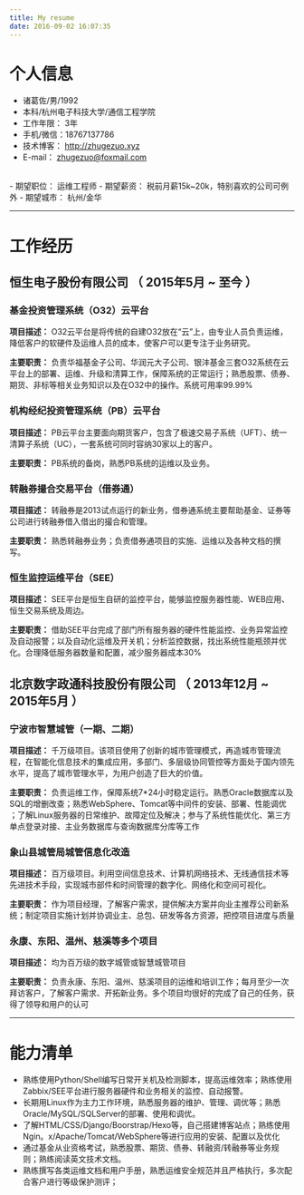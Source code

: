```yaml
---
title: My resume
date: 2016-09-02 16:07:35
---
```


# 个人信息
 - 诸葛佐/男/1992
 - 本科/杭州电子科技大学/通信工程学院
 - 工作年限： 3年
 - 手机/微信：18767137786
 - 技术博客： http://zhugezuo.xyz
 - E-mail： zhugezuo@foxmail.com
 <br />
 - 期望职位： 运维工程师
 - 期望薪资： 税前月薪15k~20k，特别喜欢的公司可例外
 - 期望城市： 杭州/金华

---

# 工作经历

## 恒生电子股份有限公司 （ 2015年5月 ~ 至今 ）

### 基金投资管理系统（O32）云平台
**项目描述：** O32云平台是将传统的自建O32放在“云”上，由专业人员负责运维，降低客户的软硬件及运维人员的成本，使客户可以更专注于业务研究。

**主要职责：** 负责华福基金子公司、华润元大子公司、银沣基金三套O32系统在云平台上的部署、运维、升级和清算工作，保障系统的正常运行；熟悉股票、债券、期货、非标等相关业务知识以及在O32中的操作。系统可用率99.99%

### 机构经纪投资管理系统（PB）云平台
**项目描述：** PB云平台主要面向期货客户，包含了极速交易子系统（UFT）、统一清算子系统（UC），一套系统可同时容纳30家以上的客户。

**主要职责：** PB系统的备岗，熟悉PB系统的运维以及业务。


### 转融券撮合交易平台（借券通）
**项目描述：** 转融券是2013试点运行的新业务，借券通系统主要帮助基金、证券等公司进行转融券借入借出的撮合和管理。

**主要职责：** 熟悉转融券业务；负责借券通项目的实施、运维以及各种文档的撰写。


### 恒生监控运维平台（SEE）
**项目描述：** SEE平台是恒生自研的监控平台，能够监控服务器性能、WEB应用、恒生交易系统及周边。

**主要职责：** 借助SEE平台完成了部门所有服务器的硬件性能监控、业务异常监控及自动报警；以及自动化运维及开关机；分析监控数据，找出系统性能瓶颈并优化。合理降低服务器数量和配置，减少服务器成本30%


## 北京数字政通科技股份有限公司 （ 2013年12月 ~ 2015年5月 ）

### 宁波市智慧城管（一期、二期）
**项目描述：**
千万级项目。该项目使用了创新的城市管理模式，再造城市管理流程，在智能化信息技术的集成应用，多部门、多层级协同管控等方面处于国内领先水平，提高了城市管理水平，为用户创造了巨大的价值。

**主要职责：**
负责运维工作，保障系统7*24小时稳定运行。熟悉Oracle数据库以及SQL的增删改查；熟悉WebSphere、Tomcat等中间件的安装、部署、性能调优 ；了解Linux服务器的日常维护、故障定位及解决；参与了系统性能优化、第三方单点登录对接、主业务数据库与查询数据库分库等工作

### 象山县城管局城管信息化改造
**项目描述：**
百万级项目。利用空间信息技术、计算机网络技术、无线通信技术等先进技术手段，实现城市部件和时间管理的数字化、网络化和空间可视化。

**主要职责：**
作为项目经理，了解客户需求，提供解决方案并向业主推荐公司新系统；制定项目实施计划并协调业主、总包、研发等各方资源，把控项目进度与质量

### 永康、东阳、温州、慈溪等多个项目
**项目描述：** 均为百万级的数字城管或智慧城管项目

**主要职责：** 负责永康、东阳、温州、慈溪项目的运维和培训工作；每月至少一次拜访客户，了解客户需求、开拓新业务。多个项目均很好的完成了自己的任务，获得了领导和用户的认可

---

# 能力清单

 - 熟练使用Python/Shell编写日常开关机及检测脚本，提高运维效率；熟练使用Zabbix/SEE平台进行服务器硬件和业务相关的监控、自动报警。
 - 长期用Linux作为主力工作环境，熟悉服务器的维护、管理、调优等；熟悉Oracle/MySQL/SQLServer的部署、使用和调优。
 - 了解HTML/CSS/Django/Boorstrap/Hexo等，自己搭建博客站点；熟练使用Ngin。x/Apache/Tomcat/WebSphere等进行应用的安装、配置以及优化
 - 通过基金从业资格考试，熟悉股票、期货、债券、转融资/转融券等业务规则；熟练阅读英文技术文档。
 - 熟练撰写各类运维文档和用户手册，熟悉运维安全规范并且严格执行，多次配合客户进行等级保护测评；
